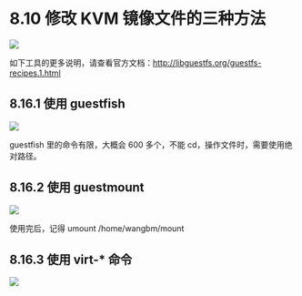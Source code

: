 # 8.10 修改 KVM 镜像文件的三种方法

![](http://image.iswbm.com/20200602135014.png)

如下工具的更多说明，请查看官方文档：http://libguestfs.org/guestfs-recipes.1.html

## 8.16.1 使用 guestfish

![](http://image.iswbm.com/20191111112221.png)

guestfish 里的命令有限，大概会 600 多个，不能 cd，操作文件时，需要使用绝对路径。



## 8.16.2 使用 guestmount

![](http://image.iswbm.com/20191111112421.png)

使用完后，记得 umount  /home/wangbm/mount

## 8.16.3 使用 virt-* 命令

![](http://image.iswbm.com/20191111112548.png)